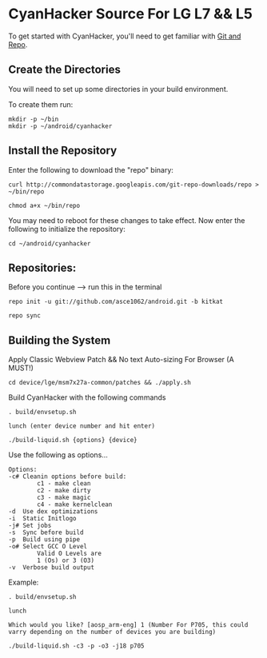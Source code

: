 CyanHacker Source For LG L7 && L5
=================================
To get started with CyanHacker, you'll need to get
familiar with [Git and Repo](http://source.android.com/source/version-control.html).

Create the Directories
----------------------

You will need to set up some directories in your build environment.

To create them run:

    mkdir -p ~/bin
    mkdir -p ~/android/cyanhacker

Install the Repository
----------------------

Enter the following to download the "repo" binary:

    curl http://commondatastorage.googleapis.com/git-repo-downloads/repo > ~/bin/repo

    chmod a+x ~/bin/repo

You may need to reboot for these changes to take effect. 
Now enter the following to initialize the repository:

    cd ~/android/cyanhacker

Repositories:
-------------

Before you continue --> run this in the terminal

    repo init -u git://github.com/asce1062/android.git -b kitkat

    repo sync
    

Building the System
---------------

Apply Classic Webview Patch && No text Auto-sizing For Browser (A MUST!)

    cd device/lge/msm7x27a-common/patches && ./apply.sh

Build CyanHacker with the following commands

    . build/envsetup.sh

    lunch (enter device number and hit enter)

    ./build-liquid.sh {options} {device}


Use the following as options...

    Options:
    -c# Cleanin options before build:
            c1 - make clean
            c2 - make dirty
            c3 - make magic
            c4 - make kernelclean
    -d  Use dex optimizations
    -i  Static Initlogo
    -j# Set jobs
    -s  Sync before build
    -p  Build using pipe
    -o# Select GCC O Level
            Valid O Levels are
            1 (Os) or 3 (O3)
    -v  Verbose build output
    
Example:

    . build/envsetup.sh

    lunch

    Which would you like? [aosp_arm-eng] 1 (Number For P705, this could varry depending on the number of devices you are building)

    ./build-liquid.sh -c3 -p -o3 -j18 p705
